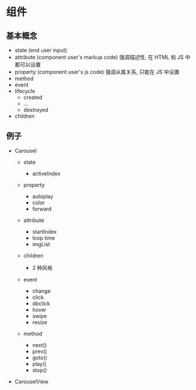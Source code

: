 # 组件

## 基本概念

- state (end user input)
- attribute (component user's markup code) 强调描述性, 在 HTML 和 JS 中都可以设置
- property (component user's js code) 强调从属关系, 只能在 JS 中设置
- method
- event
- lifecycle
  - created
  - ...
  - destroyed
- children

## 例子
- Carousel

  - state
    - activeIndex

  - property
    - autoplay
    - color
    - forward

  - attribute
    - startIndex
    - loop time
    - imgList

  - children
    - 2 种风格

  - event
    - change
    - click
    - dbclick
    - hover
    - swipe
    - resize

  - method
    - next()
    - prev()
    - goto()
    - play()
    - stop()

- CarouselView